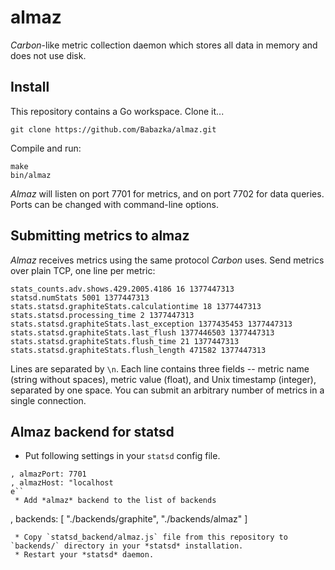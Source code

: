 almaz
=====

*Carbon*-like metric collection daemon which stores all data in memory and does not use disk.

Install
-------

This repository contains a Go workspace. Clone it...
```
git clone https://github.com/Babazka/almaz.git
```

Compile and run:
```
make
bin/almaz
```

*Almaz* will listen on port 7701 for metrics, and on port 7702 for data queries. Ports can be changed with command-line options.

Submitting metrics to almaz
---------------------------

*Almaz* receives metrics using the same protocol *Carbon* uses. Send metrics over plain TCP, one line per metric:
```
stats_counts.adv.shows.429.2005.4186 16 1377447313
statsd.numStats 5001 1377447313
stats.statsd.graphiteStats.calculationtime 18 1377447313
stats.statsd.processing_time 2 1377447313
stats.statsd.graphiteStats.last_exception 1377435453 1377447313
stats.statsd.graphiteStats.last_flush 1377446503 1377447313
stats.statsd.graphiteStats.flush_time 21 1377447313
stats.statsd.graphiteStats.flush_length 471582 1377447313
```
Lines are separated by `\n`. Each line contains three fields -- metric name (string without spaces), metric value (float), and Unix timestamp (integer), separated by one space. You can submit an arbitrary number of metrics in a single connection.

Almaz backend for statsd
------------------------

 * Put following settings in your `statsd` config file.
```
, almazPort: 7701
, almazHost: "localhost 
e``
 * Add *almaz* backend to the list of backends
```
, backends: [ "./backends/graphite", "./backends/almaz" ]
```
 * Copy `statsd_backend/almaz.js` file from this repository to `backends/` directory in your *statsd* installation.
 * Restart your *statsd* daemon.
